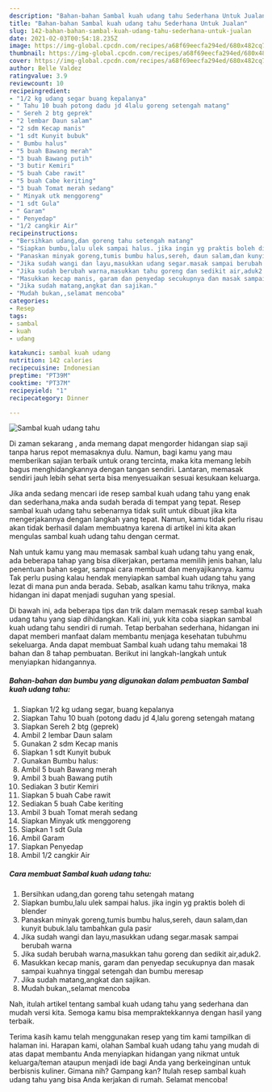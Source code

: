 ```yaml
---
description: "Bahan-bahan Sambal kuah udang tahu Sederhana Untuk Jualan"
title: "Bahan-bahan Sambal kuah udang tahu Sederhana Untuk Jualan"
slug: 142-bahan-bahan-sambal-kuah-udang-tahu-sederhana-untuk-jualan
date: 2021-02-03T00:54:18.235Z
image: https://img-global.cpcdn.com/recipes/a68f69eecfa294ed/680x482cq70/sambal-kuah-udang-tahu-foto-resep-utama.jpg
thumbnail: https://img-global.cpcdn.com/recipes/a68f69eecfa294ed/680x482cq70/sambal-kuah-udang-tahu-foto-resep-utama.jpg
cover: https://img-global.cpcdn.com/recipes/a68f69eecfa294ed/680x482cq70/sambal-kuah-udang-tahu-foto-resep-utama.jpg
author: Belle Valdez
ratingvalue: 3.9
reviewcount: 10
recipeingredient:
- "1/2 kg udang segar buang kepalanya"
- " Tahu 10 buah potong dadu jd 4lalu goreng setengah matang"
- " Sereh 2 btg geprek"
- "2 lembar Daun salam"
- "2 sdm Kecap manis"
- "1 sdt Kunyit bubuk"
- " Bumbu halus"
- "5 buah Bawang merah"
- "3 buah Bawang putih"
- "3 butir Kemiri"
- "5 buah Cabe rawit"
- "5 buah Cabe keriting"
- "3 buah Tomat merah sedang"
- " Minyak utk menggoreng"
- "1 sdt Gula"
- " Garam"
- " Penyedap"
- "1/2 cangkir Air"
recipeinstructions:
- "Bersihkan udang,dan goreng tahu setengah matang"
- "Siapkan bumbu,lalu ulek sampai halus. jika ingin yg praktis boleh di blender"
- "Panaskan minyak goreng,tumis bumbu halus,sereh, daun salam,dan kunyit bubuk.lalu tambahkan gula pasir"
- "Jika sudah wangi dan layu,masukkan udang segar.masak sampai berubah warna"
- "Jika sudah berubah warna,masukkan tahu goreng dan sedikit air,aduk2."
- "Masukkan kecap manis, garam dan penyedap secukupnya dan masak sampai kuahnya tinggal setengah dan bumbu meresap"
- "Jika sudah matang,angkat dan sajikan."
- "Mudah bukan,,selamat mencoba"
categories:
- Resep
tags:
- sambal
- kuah
- udang

katakunci: sambal kuah udang 
nutrition: 142 calories
recipecuisine: Indonesian
preptime: "PT39M"
cooktime: "PT37M"
recipeyield: "1"
recipecategory: Dinner

---
```



![Sambal kuah udang tahu](https://img-global.cpcdn.com/recipes/a68f69eecfa294ed/680x482cq70/sambal-kuah-udang-tahu-foto-resep-utama.jpg)

Di zaman  sekarang , anda memang dapat mengorder hidangan siap saji tanpa harus repot memasaknya dulu. Namun, bagi kamu yang mau memberikan sajian terbaik untuk orang tercinta, maka kita memang lebih bagus menghidangkannya dengan tangan sendiri. Lantaran, memasak sendiri jauh lebih sehat serta bisa menyesuaikan sesuai kesukaan keluarga.

Jika anda sedang mencari ide resep sambal kuah udang tahu yang enak dan sederhana,maka anda sudah berada di tempat yang tepat. Resep sambal kuah udang tahu  sebenarnya tidak sulit untuk dibuat jika kita mengerjakannya dengan langkah yang tepat. Namun, kamu tidak perlu risau akan tidak berhasil dalam membuatnya 
karena di artikel ini kita akan mengulas sambal kuah udang tahu dengan cermat.  



Nah untuk kamu yang mau memasak sambal kuah udang tahu yang enak, ada beberapa tahap yang bisa dikerjakan, pertama memilih jenis bahan, lalu penentuan bahan segar, sampai cara membuat dan menyajikannya. kamu Tak perlu pusing kalau hendak menyiapkan sambal kuah udang tahu yang lezat di mana pun anda berada. Sebab, asalkan kamu  tahu triknya, maka hidangan ini dapat menjadi suguhan yang spesial.

Di bawah ini, ada beberapa tips dan trik dalam memasak resep sambal kuah udang tahu yang siap dihidangkan. Kali ini, yuk kita coba siapkan sambal kuah udang tahu sendiri di rumah. Tetap berbahan sederhana, hidangan ini dapat memberi manfaat dalam membantu menjaga kesehatan tubuhmu sekeluarga. Anda dapat membuat Sambal kuah udang tahu memakai 18 bahan dan 8 tahap pembuatan. Berikut ini langkah-langkah untuk menyiapkan hidangannya.

<!--inarticleads1-->

##### Bahan-bahan dan bumbu yang digunakan dalam pembuatan Sambal kuah udang tahu:

1. Siapkan 1/2 kg udang segar, buang kepalanya
1. Siapkan  Tahu 10 buah (potong dadu jd 4,lalu goreng setengah matang
1. Siapkan  Sereh 2 btg (geprek)
1. Ambil 2 lembar Daun salam
1. Gunakan 2 sdm Kecap manis
1. Siapkan 1 sdt Kunyit bubuk
1. Gunakan  Bumbu halus:
1. Ambil 5 buah Bawang merah
1. Ambil 3 buah Bawang putih
1. Sediakan 3 butir Kemiri
1. Siapkan 5 buah Cabe rawit
1. Sediakan 5 buah Cabe keriting
1. Ambil 3 buah Tomat merah sedang
1. Siapkan  Minyak utk menggoreng
1. Siapkan 1 sdt Gula
1. Ambil  Garam
1. Siapkan  Penyedap
1. Ambil 1/2 cangkir Air




<!--inarticleads2-->

##### Cara membuat Sambal kuah udang tahu:

1. Bersihkan udang,dan goreng tahu setengah matang
1. Siapkan bumbu,lalu ulek sampai halus. jika ingin yg praktis boleh di blender
1. Panaskan minyak goreng,tumis bumbu halus,sereh, daun salam,dan kunyit bubuk.lalu tambahkan gula pasir
1. Jika sudah wangi dan layu,masukkan udang segar.masak sampai berubah warna
1. Jika sudah berubah warna,masukkan tahu goreng dan sedikit air,aduk2.
1. Masukkan kecap manis, garam dan penyedap secukupnya dan masak sampai kuahnya tinggal setengah dan bumbu meresap
1. Jika sudah matang,angkat dan sajikan.
1. Mudah bukan,,selamat mencoba




Nah, itulah artikel tentang  sambal kuah udang tahu  yang sederhana dan mudah versi kita. Semoga kamu bisa mempraktekkannya dengan hasil yang terbaik. 

Terima kasih kamu telah menggunakan resep yang tim kami tampilkan di halaman ini. Harapan kami, olahan  Sambal kuah udang tahu yang mudah di atas dapat membantu Anda menyiapkan hidangan yang nikmat untuk keluarga/teman ataupun menjadi ide bagi Anda yang berkeinginan untuk berbisnis kuliner. Gimana nih? Gampang kan? Itulah resep sambal kuah udang tahu yang bisa Anda kerjakan di rumah. Selamat mencoba!

